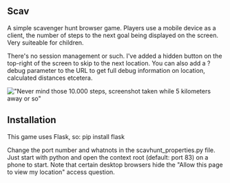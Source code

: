 ## Scav

A simple scavenger hunt browser game. Players use a mobile device as a client, the number of steps to the next goal being displayed on the screen. Very suiteable for children. 

There's no session management or such. I've added a hidden button on the top-right of the screen to skip to the next location. You can also add a ?debug parameter to the URL to get full debug information on location, calculated distances etcetera. 

!["Never mind those 10.000 steps, screenshot taken while 5 kilometers away or so"](https://raw.githubusercontent.com/b0tting/scav/blob/master/screenshots/scav.png)

## Installation
This game uses Flask, so: 
pip install flask 

Change the port number and whatnots in the scavhunt_properties.py file. Just start with python and open the context root (default: port 83) on a phone to start. Note that certain desktop browsers hide the "Allow this page to view my location" access question. 
